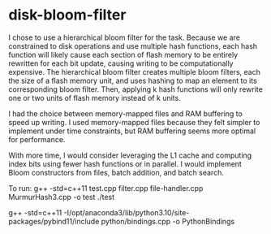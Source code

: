 # disk-bloom-filter

I chose to use a hierarchical bloom filter for the task. Because we are constrained to disk operations and use multiple hash functions, each hash function will likely cause each section of flash memory to be entirely rewritten for each bit update, causing writing to be computationally expensive. The hierarchical bloom filter creates multiple bloom filters, each the size of a flash memory unit, and uses hashing to map an element to its corresponding bloom filter. Then, applying k hash functions will only rewrite one or two units of flash memory instead of k units. 

I had the choice between memory-mapped files and RAM buffering to speed up writing. I used memory-mapped files because they felt simpler to implement under time constraints, but RAM buffering seems more optimal for performance.

With more time, I would consider leveraging the L1 cache and computing index bits using fewer hash functions or in parallel. I would implement Bloom constructors from files, batch addition, and batch search.

To run: 
g++ -std=c++11 test.cpp filter.cpp file-handler.cpp MurmurHash3.cpp -o test
./test

g++ -std=c++11 -I/opt/anaconda3/lib/python3.10/site-packages/pybind11/include python/bindings.cpp -o PythonBindings